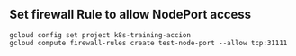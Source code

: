 
## Set firewall Rule to allow NodePort access
```gcloud
gcloud config set project k8s-training-accion
gcloud compute firewall-rules create test-node-port --allow tcp:31111
```
